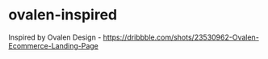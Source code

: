 # ovalen-inspired
Inspired by Ovalen Design - https://dribbble.com/shots/23530962-Ovalen-Ecommerce-Landing-Page
